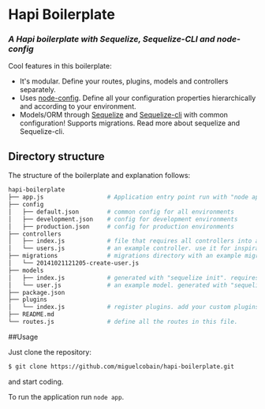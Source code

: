 # Hapi Boilerplate
### *A Hapi boilerplate with Sequelize, Sequelize-CLI and node-config*

Cool features in this boilerplate:

- It's modular. Define your routes, plugins, models and controllers separately.
- Uses [node-config](https://github.com/lorenwest/node-config). Define all your configuration properties hierarchically and according to your environment.
- Models/ORM through [Sequelize](http://sequelizejs.com/) and [Sequelize-cli](https://github.com/sequelize/cli) with common configuration! Supports migrations. Read more about sequelize and Sequelize-cli.

## Directory structure ##

The structure of the boilerplate and explanation follows:
```bash
hapi-boilerplate
├── app.js                  # Application entry point run with "node app"
├── config
│   ├── default.json        # common config for all environments
│   ├── development.json    # config for development environments
│   ├── production.json     # config for production environments
├── controllers
│   ├── index.js            # file that requires all controllers into a hash
│   └── users.js            # an example controller. use it for inspiration.
├── migrations              # migrations directory with an example migration. generated with "sequelize-cli"
│   └── 20141021121205-create-user.js
├── models
│   ├── index.js            # generated with "sequelize init". requires all models.
│   └── user.js             # an example model. generated with "sequelize-cli model:create"
├── package.json
├── plugins
│   └── index.js            # register plugins. add your custom plugins in this folder as well.
├── README.md
└── routes.js               # define all the routes in this file.
```

##Usage

Just clone the repository:

```bash
$ git clone https://github.com/miguelcobain/hapi-boilerplate.git
```

and start coding.

To run the application run `node app`.
